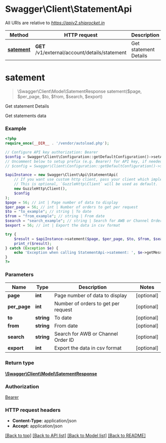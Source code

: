# Swagger\Client\StatementApi

All URIs are relative to *https://apiv2.shiprocket.in*

Method | HTTP request | Description
------------- | ------------- | -------------
[**satement**](StatementApi.md#satement) | **GET** /v1/external/account/details/statement | Get statement Details


# **satement**
> \Swagger\Client\Model\SatementResponse satement($page, $per_page, $to, $from, $search, $export)

Get statement Details

Get statements data

### Example
```php
<?php
require_once(__DIR__ . '/vendor/autoload.php');

// Configure API key authorization: Bearer
$config = Swagger\Client\Configuration::getDefaultConfiguration()->setApiKey('Authorization', 'YOUR_API_KEY');
// Uncomment below to setup prefix (e.g. Bearer) for API key, if needed
// $config = Swagger\Client\Configuration::getDefaultConfiguration()->setApiKeyPrefix('Authorization', 'Bearer');

$apiInstance = new Swagger\Client\Api\StatementApi(
    // If you want use custom http client, pass your client which implements `GuzzleHttp\ClientInterface`.
    // This is optional, `GuzzleHttp\Client` will be used as default.
    new GuzzleHttp\Client(),
    $config
);
$page = 56; // int | Page number of data to display
$per_page = 56; // int | Number of orders to get per request
$to = "to_example"; // string | To date
$from = "from_example"; // string | From date
$search = "search_example"; // string | Search for AWB or Channel Order ID
$export = 56; // int | Export the data in csv format

try {
    $result = $apiInstance->satement($page, $per_page, $to, $from, $search, $export);
    print_r($result);
} catch (Exception $e) {
    echo 'Exception when calling StatementApi->satement: ', $e->getMessage(), PHP_EOL;
}
?>
```

### Parameters

Name | Type | Description  | Notes
------------- | ------------- | ------------- | -------------
 **page** | **int**| Page number of data to display | [optional]
 **per_page** | **int**| Number of orders to get per request | [optional]
 **to** | **string**| To date | [optional]
 **from** | **string**| From date | [optional]
 **search** | **string**| Search for AWB or Channel Order ID | [optional]
 **export** | **int**| Export the data in csv format | [optional]

### Return type

[**\Swagger\Client\Model\SatementResponse**](../Model/SatementResponse.md)

### Authorization

[Bearer](../../README.md#Bearer)

### HTTP request headers

 - **Content-Type**: application/json
 - **Accept**: application/json

[[Back to top]](#) [[Back to API list]](../../README.md#documentation-for-api-endpoints) [[Back to Model list]](../../README.md#documentation-for-models) [[Back to README]](../../README.md)

